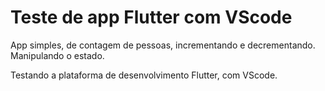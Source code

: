 # Teste de app Flutter com VScode

App simples, de contagem de pessoas, incrementando e decrementando. Manipulando o estado.

Testando a plataforma de desenvolvimento Flutter, com VScode.
